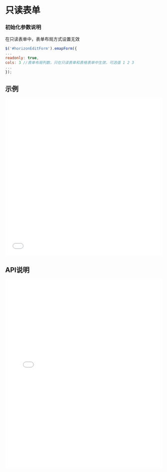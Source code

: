 # 只读表单


### 初始化参数说明
在只读表单中，表单布局方式设置无效
```js
$('#horizonEditForm').emapForm({
...
readonly: true,
cols: 3 //表单布局列数，只在只读表单和表格表单中生效，可选值 1 2 3
...
});
```


## 示例

<iframe width="100%" height="500" src="//jsrun.net/pHpKp/embedded/all/light/" allowfullscreen="allowfullscreen" frameborder="0"></iframe>

## API说明
<iframe width="100%" height="600" src="../emap_apis/v1.1/module-emapForm.html" frameborder="0" id="innerFrame"></iframe>








